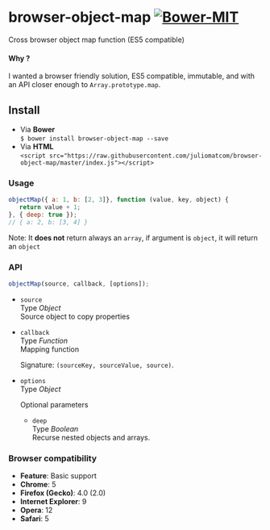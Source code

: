 # browser-object-map [![Bower-MIT](https://raw.githubusercontent.com/juliomatcom/open-source-badges/master/badges/bower-mit.png)](https://github.com/juliomatcom/open-source-badges)
Cross browser object map function (ES5 compatible)  

#### Why ?
I wanted a browser friendly solution, ES5 compatible, immutable, and with an API closer enough to `Array.prototype.map`.

## Install
- Via **Bower**   
`$ bower install browser-object-map --save`     
- Via **HTML**  
`<script src="https://raw.githubusercontent.com/juliomatcom/browser-object-map/master/index.js"></script>`

### Usage
```javascript
objectMap({ a: 1, b: [2, 3]}, function (value, key, object) {
   return value + 1;
}, { deep: true });
// { a: 2, b: [3, 4] }
```

Note: It **does not** return always an `array`, if argument is `object`, it will return an `object`

### API
```javascript
objectMap(source, callback, [options]);
```
- `source`  
  Type *Object*   
  Source object to copy properties

- `callback`  
  Type *Function*   
  Mapping function

  Signature: `(sourceKey, sourceValue, source)`.

- `options`   
  Type *Object*

  Optional parameters
  - `deep`  
  Type *Boolean*  
  Recurse nested objects and arrays.
  
### Browser compatibility
- **Feature**:	Basic support
- **Chrome**: 5
- **Firefox (Gecko)**: 4.0 (2.0)
- **Internet Explorer**: 9
- **Opera**: 12
- **Safari**: 5
